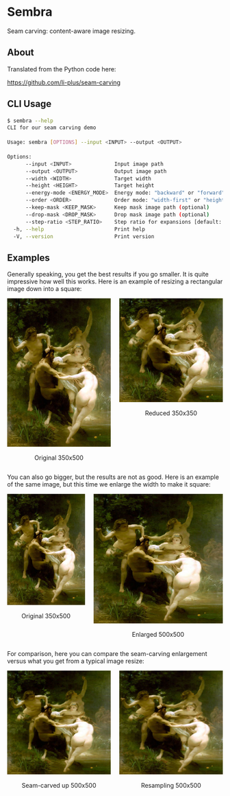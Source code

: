 # Sembra

Seam carving: content-aware image resizing.

## About

Translated from the Python code here:

https://github.com/li-plus/seam-carving

## CLI Usage

```sh
$ sembra --help
CLI for our seam carving demo

Usage: sembra [OPTIONS] --input <INPUT> --output <OUTPUT>

Options:
      --input <INPUT>              Input image path
      --output <OUTPUT>            Output image path
      --width <WIDTH>              Target width
      --height <HEIGHT>            Target height
      --energy-mode <ENERGY_MODE>  Energy mode: "backward" or "forward" [default: backward]
      --order <ORDER>              Order mode: "width-first" or "height-first" [default: width-first]
      --keep-mask <KEEP_MASK>      Keep mask image path (optional)
      --drop-mask <DROP_MASK>      Drop mask image path (optional)
      --step-ratio <STEP_RATIO>    Step ratio for expansions [default: 0.5]
  -h, --help                       Print help
  -V, --version                    Print version
```

## Examples

Generally speaking, you get the best results if you go smaller. It is quite impressive
how well this works. Here is an example of resizing a rectangular image down into a
square:

<div style="display: flex; gap: 20px; justify-content: center;">
  <div>
    <img src="nes.jpg" alt="Original">
    <p align="center">Original 350x500</p>
  </div>
  <div>
    <img src="nes_small_square.jpg" alt="Resized smaller">
    <p align="center">Reduced 350x350</p>
  </div>
</div>

You can also go bigger, but the results are not as good. Here is an example of the same
image, but this time we enlarge the width to make it square:

<div style="display: flex; gap: 20px; justify-content: center;">
  <div>
    <img src="nes.jpg" alt="Original" style="width: 300px;">
    <p align="center">Original 350x500</p>
  </div>
  <div>
    <img src="nes_big_square.jpg" alt="Resized larger">
    <p align="center">Enlarged 500x500</p>
  </div>
</div>

For comparison, here you can compare the seam-carving enlargement versus what
you get from a typical image resize:

<div style="display: flex; gap: 20px; justify-content: center;">
  <div>
    <img src="nes_big_square.jpg" alt="Original">
    <p align="center">Seam-carved up 500x500</p>
  </div>
  <div>
    <img src="nes-gimp-500.jpg" alt="Resized larger">
    <p align="center">Resampling 500x500</p>
  </div>
</div>

